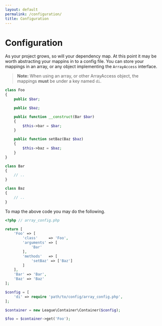 ```yaml
---
layout: default
permalink: /configuration/
title: Configuration
---
```


# Configuration

As your project grows, so will your dependency map. At this point it may be worth abstracting your mappins in to a config file. You can store your mappings in an array, or any object implementing the `ArrayAccess` interface.

> **Note:** When using an array, or other ArrayAccess object, the mappings **must** be under a key named `di`.

~~~ php
class Foo
{
    public $bar;

    public $baz;

    public function __construct(Bar $bar)
    {
        $this->bar = $bar;
    }

    public function setBaz(Baz $baz)
    {
        $this->baz = $baz;
    }
}

class Bar
{
    // ..
}

class Baz
{
    // ..
}
~~~

To map the above code you may do the following.

~~~ php
<?php // array_config.php

return [
    'Foo' => [
        'class'     => 'Foo',
        'arguments' => [
            'Bar'
        ],
        'methods'   => [
            'setBaz' => ['Baz']
        ]
    ],
    'Bar' => 'Bar',
    'Baz' => 'Baz'
];
~~~

~~~ php
$config = [
    'di' => require 'path/to/config/array_config.php',
];

$container = new League\Container\Container($config);

$foo = $container->get('Foo');
~~~
